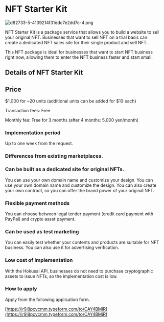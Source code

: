 # NFT Starter Kit

![d82733-5-4139214f31edc7e2dd7c-4.png](https://stoplight.io/api/v1/projects/cHJqOjg0NjEy/images/xxjKTgYH2UI)


NFT Starter Kit is a package service that allows you to build a website to sell your original NFT.
Businesses that want to sell NFT on a trial basis can create a dedicated NFT sales site for their single product and sell NFT.

This NFT package is ideal for businesses that want to start NFT business right now, allowing them to enter the NFT business faster and start small.

## Details of NFT Starter Kit

## Price

$1,000 for ~20 units (additional units can be added for $10 each)

Transaction fees: Free

Monthly fee: Free for 3 months (after 4 months: 5,000 yen/month)

### Implementation period

Up to one week from the request.

### Differences from existing marketplaces.

### Can be built as a dedicated site for original NFTs.

You can use your own domain name and customize your design. You can use your own domain name and customize the design. You can also create your own contract, so you can offer the brand power of your original NFT.

### Flexible payment methods

You can choose between legal tender payment (credit card payment with PayPal) and crypto asset payment.

### Can be used as test marketing

You can easily test whether your contents and products are suitable for NFT business. You can also use it for advertising verification.

### Low cost of implementation

With the Hokusai API, businesses do not need to purchase cryptographic assets to issue NFTs, so the implementation cost is low.

### How to apply

Apply from the following application form.

[https://ir9l8pcvcmm.typeform.com/to/CAY4BMiR](https://ir9l8pcvcmm.typeform.com/to/CAY4BMiR)